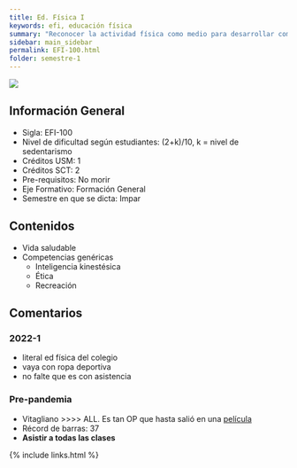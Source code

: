 ```yaml
---
title: Ed. Física I
keywords: efi, educación física
summary: "Reconocer la actividad física como medio para desarrollar competencias genéricas, tales como inteligencia kinestésica, ética y recreación, entre otras, para transferirlas a las tareas diarias que le demande el entorno personal, social y profesional. Puta vai a correr harto, no sé qué esperabas de un ramo con este nombre."
sidebar: main_sidebar
permalink: EFI-100.html
folder: semestre-1
---
```


<img id="right-img" src="{{ site.baseurl }}/images/semestre1/run_as_admin.png">

## Información General

- Sigla: EFI-100
- Nivel de dificultad según estudiantes: (2+k)/10, k = nivel de sedentarismo
- Créditos USM: 1
- Créditos SCT: 2
- Pre-requisitos: No morir
- Eje Formativo: Formación General
- Semestre en que se dicta: Impar

## Contenidos

- Vida saludable
- Competencias genéricas
  - Inteligencia kinestésica
  - Ética
  - Recreación

## Comentarios

### 2022-1

- literal ed física del colegio
- vaya con ropa deportiva
- no falte que es con asistencia

### Pre-pandemia

- Vitagliano >\>>\> ALL. Es tan OP que hasta salió en una [película][1]
- Récord de barras: 37
- **Asistir a todas las clases**

[1]: https://www.youtube.com/watch?v=q0gZOym0QmE

{% include links.html %}
